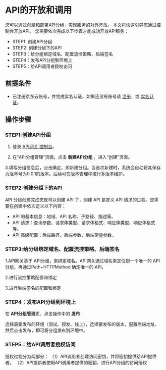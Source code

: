 # API的开放和调用

您可以通过创建和部署API分组，实现服务的对外开放。
本文将快速引导您通过控制台开放API。
您需要依次完成以下步骤才能成功开放API服务：
- STEP1: 创建API分组
- STEP2: 创建分组下的API
- STEP3：给分组绑定域名、配置流控策略、后端签名
- STEP4：发布API分组到环境上
- STEP5：给API调用者授权访问


## 前提条件
- 已注册京东云账号，并完成实名认证。如果还没有账号请 [注册](https://accounts.jdcloud.com/p/regPage?source=jdcloud&ReturnUrl=%2f%2fuc.jdcloud.com%2fpassport%2fcomplete%3freturnUrl%3dhttp%3A%2F%2Fuc.jdcloud.com%2Fredirect%2FloginRouter%3FreturnUrl%3Dhttps%253A%252F%252Fwww.jdcloud.com%252Fhelp%252Fdetail%252F734%252FisCatalog%252F1)，或 [实名认证](https://uc.jdcloud.com/account/certify)。


## 操作步骤
### STEP1:创建API分组
1. 登录 [API网关 控制台](https://apigateway-console.jdcloud.com/apiGroupList)。

2. 在“API分组管理”页面，点击 **新建API分组** ，进入“创建”页面。
  
3.填写分组信息后，点击确定，即新建分组。当首次新建时，系统会自动将其保存为版本号为0.0.1的版本。后续可在版本管理中进行多版本维护。




### STEP2:创建分组下的API
API 分组创建完成您就可以创建 API 了，创建 API 是定义 API 请求的过程。您需要在创建中依次定义以下内容：
- API 的基本信息：地域、API 名称、子路径、描述等。
- API 请求：查询参数、请求体类型、请求体格式、响应体类型、响应体格式等。
- API 高级配置：后端路径、后端参数、后端常量参数。



### STEP3:给分组绑定域名、配置流控策略、后端签名
1.API网关基于 API分组，来绑定域名。API网关通过域名来定位到一个唯一的 API分组，再通过Path+HTTPMethod 确定唯一的 API。

2.进行流控策略配置和绑定

3.进行后端签名的配置和绑定




### STEP4：发布API分组到环境上

在 **API分组管理**页，点击操作中的 **发布**

选择需要发布的环境（测试、预发、线上），选择要发布的版本，配置后端地址，然后点击发布，即可将分组发布到环境中。



### STEP5：给API调用者授权访问

授权过程分为两部分：
（1）API调用者创建访问密钥，并将密钥提供给API提供者。
（2）API提供者使用API调用者提供的密钥，进行API分组的访问授权

